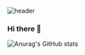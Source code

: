 ![header](https://capsule-render.vercel.app/api?type=waving&color=auto&height=150&section=header&text=&fontSize=90)

### Hi there 👋
![Anurag's GitHub stats](https://github-readme-stats.vercel.app/api?username=gimgit&show_icons=true&theme=radical)
<!--
**gimgit/gimgit** is a ✨ _special_ ✨ repository because its `README.md` (this file) appears on your GitHub profile.

Here are some ideas to get you started:

- 🔭 I’m currently working on ...
- 🌱 I’m currently learning ...
- 👯 I’m looking to collaborate on ...
- 🤔 I’m looking for help with ...
- 💬 Ask me about ...
- 📫 How to reach me: ...
- 😄 Pronouns: ...
- ⚡ Fun fact: ...
-->
